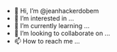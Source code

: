 - 👋 Hi, I’m @jeanhackerdobem
- 👀 I’m interested in ...
- 🌱 I’m currently learning ...
- 💞️ I’m looking to collaborate on ...
- 📫 How to reach me ...

<!---
jeanhackerdobem/jeanhackerdobem is a ✨ special ✨ repository because its `README.md` (this file) appears on your GitHub profile.
You can click the Preview link to take a look at your changes.
--->
